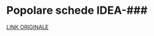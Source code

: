 # Popolare schede IDEA-###

[LINK ORIGINALE](https://chatgpt.com/c/68b2add6-97f4-832c-a208-c1636af36a89)
